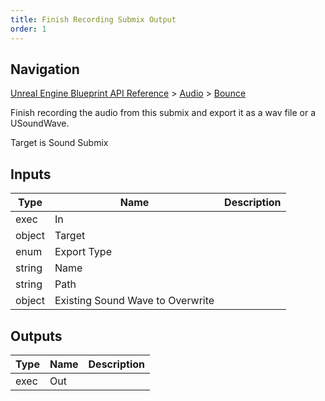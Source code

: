 ```yaml
---
title: Finish Recording Submix Output
order: 1
---
```

## Navigation

[Unreal Engine Blueprint API Reference](https://dev.epicgames.com/documentation/en-us/unreal-engine/BlueprintAPI) > [Audio](https://dev.epicgames.com/documentation/en-us/unreal-engine/BlueprintAPI/Audio) > [Bounce](https://dev.epicgames.com/documentation/en-us/unreal-engine/BlueprintAPI/Audio/Bounce)

Finish recording the audio from this submix and export it as a wav file or a USoundWave.

Target is Sound Submix

## Inputs

| Type | Name | Description |
| --- | --- | --- |
| exec | In |  |
| object | Target |  |
| enum | Export Type |  |
| string | Name |  |
| string | Path |  |
| object | Existing Sound Wave to Overwrite |  |

## Outputs

| Type | Name | Description |
| --- | --- | --- |
| exec | Out |  |
